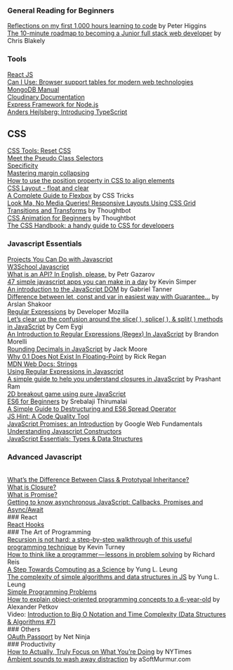 ### General Reading for Beginners
<a href="https://medium.freecodecamp.org/reflections-on-my-first-1-000-hours-learning-to-code-17cd32e72f11">Reflections on my first 1,000 hours learning to code</a> by Peter Higgins
</br>
<a href="https://medium.freecodecamp.org/the-10-minute-roadmap-to-becoming-a-junior-full-stack-web-developer-1131d4ffc48">The 10-minute roadmap to becoming a Junior full stack web developer</a> by Chris Blakely
</br>
### Tools
<a href="https://reactjs.org/">React JS</a>
</br>
<a href="https://caniuse.com/">Can I Use: Browser support tables for modern web technologies</a>
</br>
<a href="https://docs.mongodb.com/manual/">MongoDB Manual</a>
</br>
<a href="https://cloudinary.com/documentation">Cloudinary Documentation</a>
</br>
<a href="https://expressjs.com/">Express Framework for Node.js</a>
</br>
<a href="https://channel9.msdn.com/posts/Anders-Hejlsberg-Introducing-TypeScript">Anders Hejlsberg: Introducing TypeScript</a>
</br>
## CSS
<a href="https://meyerweb.com/eric/tools/css/reset/">CSS Tools: Reset CSS</a>
</br>
<a href="https://css-tricks.com/pseudo-class-selectors/">Meet the Pseudo Class Selectors</a>
</br>
<a href="https://developer.mozilla.org/en-US/docs/Web/CSS/Specificity">Specificity</a>
</br>
<a href="https://developer.mozilla.org/en-US/docs/Web/CSS/CSS_Box_Model/Mastering_margin_collapsing">Mastering margin collapsing</a>
</br>
<a href="https://medium.freecodecamp.org/how-to-use-the-position-property-in-css-to-align-elements-d8f49c403a26">How to use the position property in CSS to align elements</a>
</br>
<a href="https://www.w3schools.com/css/css_float.asp">CSS Layout - float and clear</a>
</br>
<a href="https://css-tricks.com/snippets/css/a-guide-to-flexbox/">A Complete Guide to Flexbox</a> by CSS Tricks
</br>
<a href="https://css-tricks.com/look-ma-no-media-queries-responsive-layouts-using-css-grid/">Look Ma, No Media Queries! Responsive Layouts Using CSS Grid</a>
</br>
<a href="https://thoughtbot.com/blog/transitions-and-transforms">Transitions and Transforms</a> by Thoughtbot
</br>
<a href="https://thoughtbot.com/blog/css-animation-for-beginners">CSS Animation for Beginners</a> by Thoughtbot
</br>
<a href="https://medium.freecodecamp.org/the-css-handbook-a-handy-guide-to-css-for-developers-b56695917d11">The CSS Handbook: a handy guide to CSS for developers</a>
</br>
### Javascript Essentials
<a href="https://skillcrush.com/2018/06/18/projects-you-can-do-with-javascript/">Projects You Can Do with Javascript</a>
</br>
<a href="https://www.w3schools.com/js/default.asp">W3School Javascript</a>
</br>
<a href="https://medium.freecodecamp.org/what-is-an-api-in-english-please-b880a3214a82">What is an API? In English, please.</a> by Petr Gazarov
</br>
<a href="https://medium.com/@kevinsimper/47-simple-javascript-apps-you-can-make-in-a-day-98f5207ca2e1">47 simple javascript apps you can make in a day</a> by Kevin Simper
</br>
<a href="https://medium.freecodecamp.org/an-introduction-to-the-javascript-dom-512463dd62ec">An introduction to the JavaScript DOM</a> by Gabriel Tanner
</br>
<a href="https://codeburst.io/learn-let-var-and-const-in-easiest-way-with-guarantee-e6ecf551018a">Difference between let, const and var in easiest way with Guarantee…</a> by Arslan Shakoor
</br>
<a href="https://developer.mozilla.org/en-US/docs/Web/JavaScript/Guide/Regular_Expressions">Regular Expressions</a> by Developer Mozilla
</br>
<a href="https://medium.freecodecamp.org/lets-clear-up-the-confusion-around-the-slice-splice-split-methods-in-javascript-8ba3266c29ae">Let’s clear up the confusion around the slice( ), splice( ), & split( ) methods in JavaScript</a> by Cem Eygi
</br>
<a href="https://codeburst.io/an-introduction-to-regular-expressions-regex-in-javascript-1d3559e7ac9a">An Introduction to Regular Expressions (Regex) In JavaScript</a> by Brandon Morelli
</br>
<a href="http://www.jacklmoore.com/notes/rounding-in-javascript/">Rounding Decimals in JavaScript</a> by Jack Moore
</br>
<a href="https://www.exploringbinary.com/why-0-point-1-does-not-exist-in-floating-point/">Why 0.1 Does Not Exist In Floating-Point</a> by Rick Regan
</br>
<a href="https://developer.mozilla.org/en-US/docs/Web/JavaScript/Reference/Global_Objects/String">MDN Web Docs: Strings</a>
</br>
<a href="https://regexone.com/references/javascript">Using Regular Expressions in Javascript</a>
</br>
<a href="https://medium.freecodecamp.org/javascript-closures-simplified-d0d23fa06ba4">A simple guide to help you understand closures in JavaScript</a> by Prashant Ram
</br>
<a href="https://developer.mozilla.org/en-US/docs/Games/Tutorials/2D_Breakout_game_pure_JavaScript">2D breakout game using pure JavaScript</a>
</br>
<a href="https://codeburst.io/es6-tutorial-for-beginners-5f3c4e7960be">ES6 for Beginners</a> by Srebalaji Thirumalai
</br>
<a href="https://codeburst.io/a-simple-guide-to-destructuring-and-es6-spread-operator-e02212af5831">A Simple Guide to Destructuring and ES6 Spread Operator</a>
</br>
<a href="https://jshint.com/">JS Hint: A Code Quality Tool</a>
</br>
<a href="https://developers.google.com/web/fundamentals/primers/promises">JavaScript Promises: an Introduction</a> by Google Web Fundamentals
</br>
<a href="https://css-tricks.com/understanding-javascript-constructors/">Understanding Javascript Constructors</a>
</br>
<a href="https://codeburst.io/javascript-essentials-types-data-structures-3ac039f9877b">JavaScript Essentials: Types & Data Structures</a>
</br>
### Advanced Javascript
</br>
<a href="https://medium.com/javascript-scene/master-the-javascript-interview-what-s-the-difference-between-class-prototypal-inheritance-e4cd0a7562e9">What’s the Difference Between Class & Prototypal Inheritance?</a>
</br>
<a href="https://medium.com/javascript-scene/master-the-javascript-interview-what-is-a-closure-b2f0d2152b36">What is Closure?</a>
</br>
<a href="https://medium.com/javascript-scene/master-the-javascript-interview-what-is-a-promise-27fc71e77261">What is Promise?</a>
</br>
<a href="https://medium.com/codebuddies/getting-to-know-asynchronous-javascript-callbacks-promises-and-async-await-17e0673281ee">Getting to know asynchronous JavaScript: Callbacks, Promises and Async/Await</a>
</br>
### React
</br>
<a href="https://youtu.be/-MlNBTSg_Ww">React Hooks</a>
</br>
### The Art of Programming
</br>
<a href="https://medium.freecodecamp.org/recursion-is-not-hard-858a48830d83">Recursion is not hard: a step-by-step walkthrough of this useful programming technique</a> by Kevin Turney
</br>
<a href="https://medium.freecodecamp.org/how-to-think-like-a-programmer-lessons-in-problem-solving-d1d8bf1de7d2">How to think like a programmer — lessons in problem solving</a> by Richard Reis
</br>
<a href="https://medium.freecodecamp.org/a-step-towards-computing-as-a-science-algorithms-data-structures-4c0e2d6ae79a">A Step Towards Computing as a Science</a> by Yung L. Leung
</br>
<a href="https://medium.freecodecamp.org/the-complexity-of-simple-algorithms-and-data-structures-in-javascript-11e25b29de1e">The complexity of simple algorithms and data structures in JS</a>  by Yung L. Leung
</br>
<a href="https://adriann.github.io/programming_problems.html">Simple Programming Problems</a>
</br>
<a href="https://medium.freecodecamp.org/object-oriented-programming-concepts-21bb035f7260">How to explain object-oriented programming concepts to a 6-year-old</a> by Alexander Petkov
</br>
Video: <a href ="https://www.youtube.com/watch?v=D6xkbGLQesk">Introduction to Big O Notation and Time Complexity (Data Structures & Algorithms #7)</a>
</br>
### Others
</br>
<a href="https://www.youtube.com/watch?v=sakQbeRjgwg">OAuth Passport</a> by Net Ninja
</br>
### Productivity
</br>
<a href="https://www.nytimes.com/2019/01/13/smarter-living/how-to-actually-truly-focus-on-what-youre-doing.html">How to Actually, Truly Focus on What You’re Doing</a> by NYTimes
</br>
<a href="https://asoftmurmur.com/">Ambient sounds to wash away distraction</a> by aSoftMurmur.com



